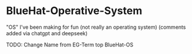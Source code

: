 # BlueHat-Operative-System
"OS" I've been making for fun (not really an operating system)
(comments added via chatgpt and deepseek)

TODO:
Change Name from EG-Term top BlueHat-OS
